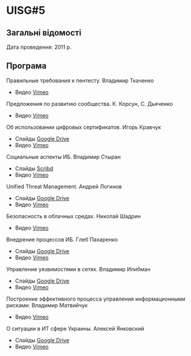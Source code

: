 # UISG#5

## Загальні відомості

Дата проведення: 2011 р.

## Програма

Правильные требования к пентесту. Владимир Ткаченко
- Видео [Vimeo](https://vimeo.com/23304928)

Предложения по развитию сообщества. К. Корсун, С. Дьяченко
- Видео [Vimeo](https://vimeo.com/23304418)

Об использовании цифровых сертификатов. Игорь Кравчук
- Слайды [Google Drive](https://drive.google.com/file/d/0B-NBMOsQTLJQYWYyN2IyMGYtZGQyYS00ZmIzLTlhNWItMTQ3ODQwNGE0Yzhi/view?layout=list&ddrp=1&sort=name&num=50#)
- Видео [Vimeo](https://vimeo.com/23304343)

Социальные аспекты ИБ. Владимир Стыран
- Слайды [Scribd](http://www.scribd.com/full/44638536?access_key=key-ld3b6jux6m6a32m5w14)
- Видео [Vimeo](https://vimeo.com/23273663)

Unified Threat Management. Андрей Логинов
- Слайды [Google Drive](https://docs.google.com/leaf?id=0B-NBMOsQTLJQM2I2Mzk4MWYtZTc4Mi00YjkyLWI0ZWMtYTk1NjM5NmU2Yzk5&sort=name&layout=list&num=50)
- Видео [Vimeo](https://vimeo.com/23272521)

Безопасность в облачных средах. Николай Шадрин
- Видео [Vimeo](https://vimeo.com/23272399)

Внедрение процессов ИБ. Глеб Пахаренко
- Слайды [Google Drive](https://docs.google.com/leaf?id=0B-NBMOsQTLJQYjJjYzE4YWUtYTQ1Ny00NmU4LWFkNjctNGUxYWU5NWU0ODEx&sort=name&layout=list&num=50)
- Видео [Vimeo](https://vimeo.com/23272183)

Управление уязвимостями в сетях. Владимир Илибман
- Слайды [Google Drive](https://docs.google.com/leaf?id=0AeNBMOsQTLJQZGhkeG4yZzZfNTk2aG03a3EzbXE&sort=name&layout=list&num=50)
- Видео [Vimeo](https://vimeo.com/23269876)

Построение эффективного процесса управления информационными рисками. Владимир Матвийчук
- Видео [Vimeo](https://vimeo.com/23268207)

О ситуации в ИТ сфере Украины. Алексей Янковский
- Слайды [Google Drive](https://docs.google.com/leaf?id=0AeNBMOsQTLJQZGhkeG4yZzZfNTc5Z253amNmZjc&sort=name&layout=list&num=50)
- Видео [Vimeo](https://vimeo.com/23267646)